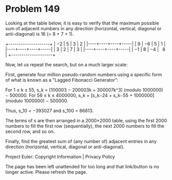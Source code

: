 #   Problem 149

   Looking at the table below, it is easy to verify that the maximum possible
   sum of adjacent numbers in any direction (horizontal, vertical, diagonal
   or anti-diagonal) is 16 (= 8 + 7 + 1).

   +--------------------+
   | −2 | 5  | 3  | 2   |
   |----+----+----+-----|
   | 9  | −6 | 5  | 1   |
   |----+----+----+-----|
   | 3  | 2  | 7  | 3   |
   |----+----+----+-----|
   | −1 | 8  | −4 |   8 |
   +--------------------+

   Now, let us repeat the search, but on a much larger scale:

   First, generate four million pseudo-random numbers using a specific form
   of what is known as a "Lagged Fibonacci Generator":

   For 1 ≤ k ≤ 55, s_k = [100003 − 200003k + 300007k^3] (modulo 1000000) −
   500000.
   For 56 ≤ k ≤ 4000000, s_k = [s_k−24 + s_k−55 + 1000000] (modulo 1000000) −
   500000.

   Thus, s_10 = −393027 and s_100 = 86613.

   The terms of s are then arranged in a 2000×2000 table, using the first
   2000 numbers to fill the first row (sequentially), the next 2000 numbers
   to fill the second row, and so on.

   Finally, find the greatest sum of (any number of) adjacent entries in any
   direction (horizontal, vertical, diagonal or anti-diagonal).

   Project Euler: Copyright Information | Privacy Policy

   The page has been left unattended for too long and that link/button is no
   longer active. Please refresh the page.
